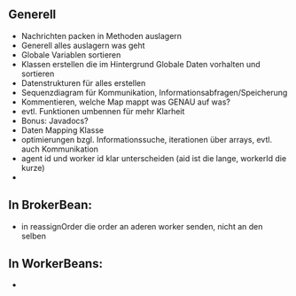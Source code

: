 Generell
- 
- Nachrichten packen in Methoden auslagern
- Generell alles auslagern was geht
- Globale Variablen sortieren
- Klassen erstellen die im Hintergrund Globale Daten vorhalten und sortieren
- Datenstrukturen für alles erstellen
- Sequenzdiagram für Kommunikation, Informationsabfragen/Speicherung
- Kommentieren, welche Map mappt was GENAU auf was?
- evtl. Funktionen umbennen für mehr Klarheit
- Bonus: Javadocs?
- Daten Mapping Klasse
- optimierungen bzgl. Informationssuche, iterationen über arrays, evtl. auch Kommunikation
- agent id und worker id klar unterscheiden (aid ist die lange, workerId die kurze)
- 

In BrokerBean:
- 
- in reassignOrder die order an aderen worker senden, nicht an den selben

In WorkerBeans:
-
-